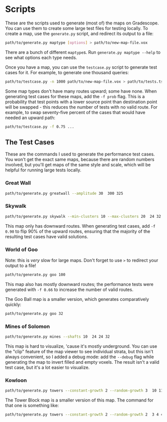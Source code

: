 # Scripts

These are the scripts used to generate (most of) the maps on Gradescope. You can
use them to create  some large test files for testing locally.  To create a map,
use the `generate.py` script, and redirect its output to a file:

```sh
path/to/generate.py maptype [options] > path/to/new-map-file.vox
```

There are  a bunch of different `maptype`s.  Run `generate.py maptype --help` to
see what options each type needs.


Once you have a map, you can use the `testcase.py` script to generate test cases
for it.  For example, to generate one thousand queries:

```sh
path/to/testcase.py -n 1000 path/to/new-map-file.vox > path/to/tests.tsv
```

Some map types don't have many routes upward; some have none.  When generating
test cases for these maps, add the `-f prob` flag.  This is a probability that
test points with a lower source point than destination point will be swapped -
this reduces the number of tests with no valid route.  For example, to swap
seventy-five percent of the cases that would have needed an upward path:

```sh
path/to/testcase.py -f 0.75 ...
```


## The Test Cases

These are the commands I used to generate the performance test cases.  You won't
get the exact same maps,  because there are random numbers involved,  but you'll
get maps  of the same style and scale,  which will be helpful  for running large
tests locally.

### Great Wall

```sh
path/to/generate.py greatwall --amplitude 30  300 325
```

### Skywalk

```sh
path/to/generate.py skywalk --min-clusters 10 --max-clusters 20  24 32 24
```

This map only has downward routes.  When generating test cases, add `-f 0.90` to
flip 90%  of the upward routes, ensuring that the majority of the resulting test
cases have valid solutions.

### World of Goo

Note: this is  _very_  slow for large maps.  Don't forget to use `>` to redirect
your output to a file!

```sh
path/to/generate.py goo 100
```

This map also has  mostly downward routes;  the performance tests were generated
with `-f 0.66` to increase the number of valid routes.

The Goo Ball map is a smaller version, which generates comparatively quickly:

```sh
path/to/generate.py goo 32
```


### Mines of Solomon

```sh
path/to/generate.py mines --shafts 10  24 24 32
```

This map is hard to visualize,  'cause it's mostly underground.  You can use the
"clip" feature of the map viewer to see individual strata, but this isn't always
convenient, so I added a debug mode: add the `--debug` flag while generating the
map to invert  filled and empty voxels.  The result isn't a valid test case, but
it's a lot easier to visualize.

### Kowloon

```sh
path/to/generate.py towers --constant-growth 2 --random-growth 3  10 11 9
```

The  Tower Block map is a smaller version of this map.  The command for that one
is something like:

```sh
path/to/generate.py towers --constant-growth 2 --random-growth 2  3 4 4
```
